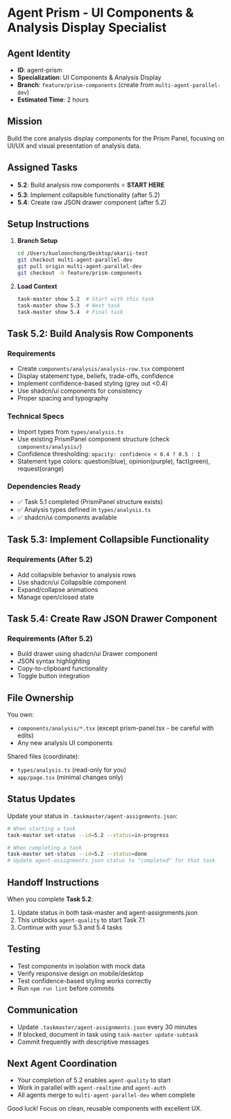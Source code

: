 # Agent Prism - UI Components & Analysis Display Specialist

## Agent Identity

- **ID**: agent-prism
- **Specialization**: UI Components & Analysis Display
- **Branch**: `feature/prism-components` (create from `multi-agent-parallel-dev`)
- **Estimated Time**: 2 hours

## Mission

Build the core analysis display components for the Prism Panel, focusing on UI/UX and visual presentation of analysis data.

## Assigned Tasks

- **5.2**: Build analysis row components ⭐ **START HERE**
- **5.3**: Implement collapsible functionality (after 5.2)
- **5.4**: Create raw JSON drawer component (after 5.2)

## Setup Instructions

1. **Branch Setup**

   ```bash
   cd /Users/kuoloonchong/Desktop/akarii-test
   git checkout multi-agent-parallel-dev
   git pull origin multi-agent-parallel-dev
   git checkout -b feature/prism-components
   ```

2. **Load Context**
   ```bash
   task-master show 5.2  # Start with this task
   task-master show 5.3  # Next task
   task-master show 5.4  # Final task
   ```

## Task 5.2: Build Analysis Row Components

### Requirements

- Create `components/analysis/analysis-row.tsx` component
- Display statement type, beliefs, trade-offs, confidence
- Implement confidence-based styling (grey out <0.4)
- Use shadcn/ui components for consistency
- Proper spacing and typography

### Technical Specs

- Import types from `types/analysis.ts`
- Use existing PrismPanel component structure (check `components/analysis/`)
- Confidence thresholding: `opacity: confidence < 0.4 ? 0.5 : 1`
- Statement type colors: question(blue), opinion(purple), fact(green), request(orange)

### Dependencies Ready

- ✅ Task 5.1 completed (PrismPanel structure exists)
- ✅ Analysis types defined in `types/analysis.ts`
- ✅ shadcn/ui components available

## Task 5.3: Implement Collapsible Functionality

### Requirements (After 5.2)

- Add collapsible behavior to analysis rows
- Use shadcn/ui Collapsible component
- Expand/collapse animations
- Manage open/closed state

## Task 5.4: Create Raw JSON Drawer Component

### Requirements (After 5.2)

- Build drawer using shadcn/ui Drawer component
- JSON syntax highlighting
- Copy-to-clipboard functionality
- Toggle button integration

## File Ownership

You own:

- `components/analysis/*.tsx` (except prism-panel.tsx - be careful with edits)
- Any new analysis UI components

Shared files (coordinate):

- `types/analysis.ts` (read-only for you)
- `app/page.tsx` (minimal changes only)

## Status Updates

Update your status in `.taskmaster/agent-assignments.json`:

```bash
# When starting a task
task-master set-status --id=5.2 --status=in-progress

# When completing a task
task-master set-status --id=5.2 --status=done
# Update agent-assignments.json status to "completed" for that task
```

## Handoff Instructions

When you complete **Task 5.2**:

1. Update status in both task-master and agent-assignments.json
2. This unblocks `agent-quality` to start Task 7.1
3. Continue with your 5.3 and 5.4 tasks

## Testing

- Test components in isolation with mock data
- Verify responsive design on mobile/desktop
- Test confidence-based styling works correctly
- Run `npm run lint` before commits

## Communication

- Update `.taskmaster/agent-assignments.json` every 30 minutes
- If blocked, document in task using `task-master update-subtask`
- Commit frequently with descriptive messages

## Next Agent Coordination

- Your completion of 5.2 enables `agent-quality` to start
- Work in parallel with `agent-realtime` and `agent-auth`
- All agents merge to `multi-agent-parallel-dev` when complete

Good luck! Focus on clean, reusable components with excellent UX.
